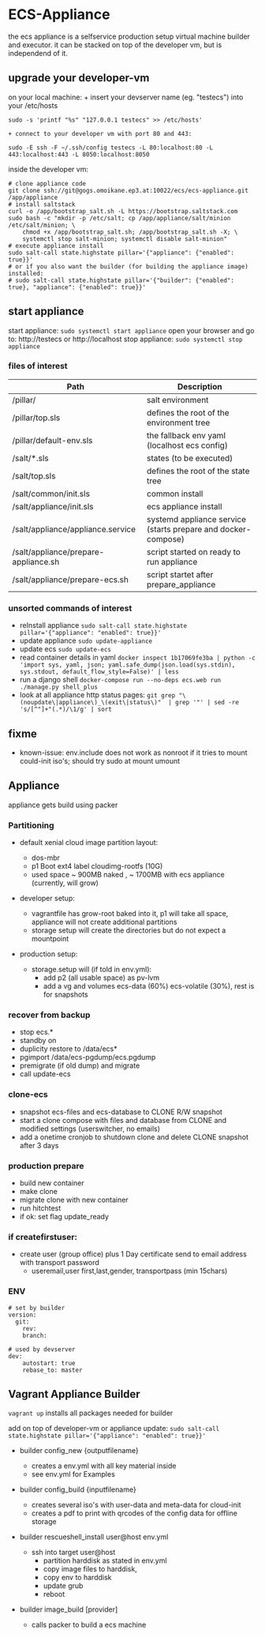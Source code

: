 # ECS-Appliance

the ecs appliance is a selfservice production setup virtual machine builder and executor.
it can be stacked on top of the developer vm, but is independend of it.

## upgrade your developer-vm

on your local machine:
    + insert your devserver name (eg. "testecs") into your /etc/hosts
```
sudo -s 'printf "%s" "127.0.0.1 testecs" >> /etc/hosts'
```
    + connect to your developer vm with port 80 and 443:
```
sudo -E ssh -F ~/.ssh/config testecs -L 80:localhost:80 -L 443:localhost:443 -L 8050:localhost:8050
```

inside the developer vm:
```
# clone appliance code
git clone ssh://git@gogs.omoikane.ep3.at:10022/ecs/ecs-appliance.git /app/appliance
# install saltstack
curl -o /app/bootstrap_salt.sh -L https://bootstrap.saltstack.com
sudo bash -c "mkdir -p /etc/salt; cp /app/appliance/salt/minion /etc/salt/minion; \
    chmod +x /app/bootstrap_salt.sh; /app/bootstrap_salt.sh -X; \
    systemctl stop salt-minion; systemctl disable salt-minion"
# execute appliance install
sudo salt-call state.highstate pillar='{"appliance": {"enabled": true}}'
# or if you also want the builder (for building the appliance image) installed:
# sudo salt-call state.highstate pillar='{"builder": {"enabled": true}, "appliance": {"enabled": true}}'
```

## start appliance

start appliance: `sudo systemctl start appliance`
open your browser and go to: http://testecs or http://localhost
stop appliance: `sudo systemctl stop appliance`

### files of interest

Path | Description
--- | ---
/pillar/                    | salt environment
/pillar/top.sls             | defines the root of the environment tree
/pillar/default-env.sls     | the fallback env yaml (localhost ecs config)
/salt/*.sls                 | states (to be executed)
/salt/top.sls               | defines the root of the state tree
/salt/common/init.sls       | common install
/salt/appliance/init.sls    | ecs appliance install
/salt/appliance/appliance.service    | systemd appliance service (starts prepare and docker-compose)
/salt/appliance/prepare-appliance.sh | script started on ready to run appliance
/salt/appliance/prepare-ecs.sh       | script startet after prepare_appliance


### unsorted commands of interest
+ reInstall appliance `sudo salt-call state.highstate pillar='{"appliance": "enabled": true}}'`
+ update appliance `sudo update-appliance`
+ update ecs `sudo update-ecs`
+ read container details in yaml `docker inspect 1b17069fe3ba | python -c 'import sys, yaml, json; yaml.safe_dump(json.load(sys.stdin), sys.stdout, default_flow_style=False)' | less`
+ run a django shell `docker-compose run --no-deps ecs.web run ./manage.py shell_plus`
+ look at all appliance http status pages: `git grep "\(noupdate\|appliance\)_\(exit\|status\)"  | grep '"' | sed -re 's/[^"]+"(.*)/\1/g' | sort`

## fixme
+ known-issue: env.include does not work as nonroot if it tries to mount could-init iso's; should try sudo at mount umount

## Appliance

appliance gets build using packer

### Partitioning

+ default xenial cloud image partition layout:
    + dos-mbr
    + p1 Boot ext4 label cloudimg-rootfs (10G)
    + used space ~ 900MB naked , ~ 1700MB with ecs appliance (currently, will grow)

+ developer setup:
    + vagrantfile has grow-root baked into it, p1 will take all space, appliance will not create additional partitions
    + storage setup will create the directories but do not expect a mountpoint

+ production setup:
    + storage.setup will (if told in env.yml):
        + add p2 (all usable space) as pv-lvm
        + add a vg and volumes ecs-data (60%) ecs-volatile (30%), rest is for snapshots


### recover from backup
+ stop ecs.*
+ standby on
+ duplicity restore to /data/ecs*
+ pgimport /data/ecs-pgdump/ecs.pgdump
+ premigrate (if old dump) and migrate
+ call update-ecs

### clone-ecs
+ snapshot ecs-files and ecs-database to CLONE R/W snapshot
+ start a clone compose with files and database from CLONE and modified settings
    (userswitcher, no emails)
+ add a onetime cronjob to shutdown clone and delete CLONE snapshot after 3 days

### production prepare
+ build new container
+ make clone
+ migrate clone with new container
+ run hitchtest
+ if ok: set flag update_ready

### if createfirstuser:
+ create user (group office) plus 1 Day certificate send to email address with transport password
    + useremail,user first,last,gender, transportpass (min 15chars)

### ENV
```
# set by builder
version:
  git:
    rev:
    branch:

# used by devserver
dev:
    autostart: true
    rebase_to: master

```

## Vagrant Appliance Builder

`vagrant up` installs all packages needed for builder

add on top of developer-vm or appliance update:
`sudo salt-call state.highstate pillar='{"appliance": "enabled": true}}'`

+ builder config_new {outputfilename}
    + creates a env.yml with all key material inside
    + see env.yml for Examples

+ builder config_build {inputfilename}
    + creates several iso's with user-data and meta-data for cloud-init
    + creates a pdf to print with qrcodes of the config data for offline storage

+ builder rescueshell_install user@host env.yml
    + ssh into target user@host
        + partition harddisk as stated in env.yml
        + copy image files to harddisk,
        + copy env to harddisk
        + update grub
        + reboot

+ builder image_build [provider]
    + calls packer to build a ecs machine
